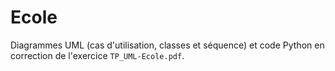 # Ecole

Diagrammes UML (cas d'utilisation, classes et séquence) et
code Python en correction de l'exercice `TP_UML-Ecole.pdf`.